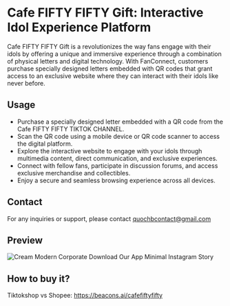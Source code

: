 
# Cafe FIFTY FIFTY Gift: Interactive Idol Experience Platform

Cafe FIFTY FIFTY Gift is a revolutionizes the way fans engage with their idols by offering a unique and immersive experience through a combination of physical letters and digital technology. With FanConnect, customers purchase specially designed letters embedded with QR codes that grant access to an exclusive website where they can interact with their idols like never before.

## Usage
- Purchase a specially designed letter embedded with a QR code from the Cafe FIFTY FIFTY TIKTOK CHANNEL.
- Scan the QR code using a mobile device or QR code scanner to access the digital platform.
- Explore the interactive website to engage with your idols through multimedia content, direct communication, and exclusive experiences.
- Connect with fellow fans, participate in discussion forums, and access exclusive merchandise and collectibles.
- Enjoy a secure and seamless browsing experience across all devices.

## Contact
For any inquiries or support, please contact quochbcontact@gmail.com

## Preview
![Cream Modern Corporate Download Our App Minimal Instagram Story](https://github.com/quocbahuynh/cafefiftyfiftygift/assets/39693803/665877f0-3669-4ef8-a34f-0b92963ecc12)


## How to buy it?

Tiktokshop vs Shopee: https://beacons.ai/cafefiftyfifty


